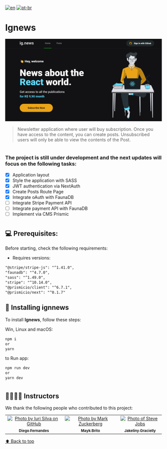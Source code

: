 [![en](https://img.shields.io/badge/lang-en-critical.svg)](https://github.com/gutoo01/template-ignews-03-nextjs-basic/blob/main/README.md)
[![pt-br](https://img.shields.io/badge/lang-pt--br-blue.svg)](https://github.com/gutoo01/template-ignews-03-nextjs-basic/blob/main/README.pt-br.md)

# **Ignews**

<!---These are examples. See https://shields.io for others or to customize this shield set. You might want to include dependencies, project status and license information here--->

<img src="./ignews-preview.png" alt="ignews">

> Newsletter application where user will buy subscription. Once you have access to the content, you can create posts. Unsubscribed users will only be able to view the contents of the Post.

#

### The project is still under development and the next updates will focus on the following tasks:

- [x] Application layout
- [x] Style the application with SASS
- [x] JWT authentication via NextAuth
- [x] Create Posts Route Page
- [x] Integrate oAuth with FaunaDB
- [ ] Integrate Stripe Payment API
- [ ] Integrate payment API with FaunaDB
- [ ] Implement via CMS Prismic

#
## 💻 Prerequisites:

Before starting, check the following requirements:

- Requires versions:

```
"@stripe/stripe-js": "^1.41.0",
"faunadb": "^4.7.0",
"sass": "^1.49.0",
"stripe": "^10.14.0",
"@prismicio/client": "^6.7.1",
"@prismicio/next": "^0.1.7"
```

## 🚀 Installing **ignnews**

To install **Ignews**, follow these steps:

Win, Linux and macOS:

```
npm i
or
yarn
```
to Run app:
```
npm run dev
or
yarn dev
```

#
## 🫱🏻‍🫲🏽 Instructors


We thank the following people who contributed to this project:

<table>
  <tr>
    <td align="center">
      <a href="#">
        <img src="https://github.com/diego3g.png" width="100px;" alt="Photo by Iuri Silva on GitHub"/><br>
        <sub>
          <b>Diego Fernandes</b>
        </sub>
      </a>
    </td>
    <td align="center">
      <a href="#">
        <img src="https://github.com/maykbrito.png" width="100px;" alt="Photo by Mark Zuckerberg"/><br>
        <sub>
          <b>Mayk Brito</b>
        </sub>
      </a>
    </td>
    <td align="center">
      <a href="#">
        <img src="https://github.com/jakeliny.png" width="100px;" alt="Photo of Steve Jobs"/><br>
        <sub>
          <b>Jakeliny Gracielly</b>
        </sub>
      </a>
    </td>
  </tr>
</table>

[⬆ Back to top](#Ignews)<br>

